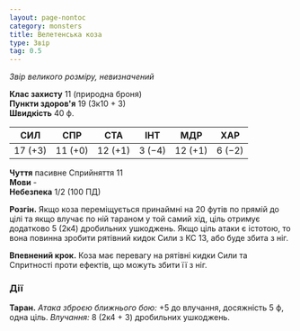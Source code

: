 ```yaml
---
layout: page-nontoc
category: monsters
title: Велетенська коза
type: Звір
tag: 0.5
---
```


_Звір великого розміру, невизначений_

**Клас захисту** 11 (природна броня)    
**Пункти здоров'я** 19 (3к10 + 3)    
**Швидкість** 40 ф.

| СИЛ     | СПР     | СТА     | ІНТ    | МДР     | ХАР    |
| ------- | ------- | ------- | ------ | ------- | ------ |
| 17 (+3) | 11 (+0) | 12 (+1) | 3 (−4) | 12 (+1) | 6 (−2) |

**Чуття** пасивне Сприйняття 11    
**Мови** -    
**Небезпека** 1/2 (100 ПД)

**Розгін.** Якщо коза переміщується принаймні на 20 футів по прямій до цілі та якщо влучає по ній тараном у той самий хід, ціль отримує додатково 5 (2к4) дробильних ушкоджень. Якщо ціль атаки є істотою, то вона повинна зробити рятівний кидок Сили з КС 13, або буде збита з ніг.    

**Впевнений крок.** Коза має перевагу на рятівні кидки Сили та Спритності проти ефектів, що можуть збити її з ніг.

### Дії
**Таран.** _Атака зброєю ближнього бою:_ +5 до влучання, досяжність 5 ф, одна ціль. _Влучання:_ 8 (2к4 + 3) дробильних ушкоджень. 
